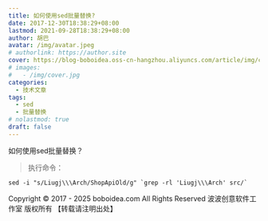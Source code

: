 ```yaml
---
title: 如何使用sed批量替换?
date: 2017-12-30T18:38:29+08:00
lastmod: 2021-09-28T18:38:29+08:00
author: 胡巴
avatar: /img/avatar.jpeg
# authorlink: https://author.site
cover: https://blog-boboidea.oss-cn-hangzhou.aliyuncs.com/article/img/cover.jpg
# images:
#   - /img/cover.jpg
categories:
  - 技术文章
tags:
  - sed
  - 批量替换
# nolastmod: true
draft: false
---
```


如何使用sed批量替换？

<!--more-->

> 执行命令：

```
sed -i "s/Liugj\\\Arch/ShopApiOld/g" `grep -rl 'Liugj\\\Arch' src/`
```

<!--declare-declare-->

Copyright &copy; 2017 - 2025 boboidea.com All Rights Reserved 波波创意软件工作室 版权所有 【转载请注明出处】
